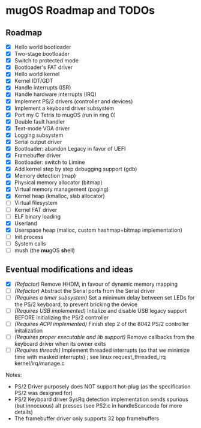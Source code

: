 # mugOS Roadmap and TODOs

## Roadmap

- [X] Hello world bootloader
- [X] Two-stage bootloader
- [X] Switch to protected mode
- [X] Bootloader's FAT driver
- [X] Hello world kernel
- [X] Kernel IDT/GDT
- [X] Handle interrupts (ISR)
- [X] Handle hardware interrupts (IRQ)
- [X] Implement PS/2 drivers (controller and devices)
- [X] Implement a keyboard driver subsystem
- [X] Port my C Tetris to mugOS (run in ring 0)
- [X] Double fault handler
- [X] Text-mode VGA driver
- [X] Logging subsystem
- [X] Serial output driver
- [X] Bootloader: abandon Legacy in favor of UEFI
- [X] Framebuffer driver
- [X] Bootloader: switch to Limine
- [X] Add kernel step by step debugging support (gdb)
- [X] Memory detection (map)
- [X] Physical memory allocator (bitmap)
- [X] Virtual memory management (paging)
- [X] Kernel heap (kmalloc, slab allocator)
- [ ] Virtual filesystem
- [ ] Kernel FAT driver
- [ ] ELF binary loading
- [X] Userland
- [X] Userspace heap (malloc, custom hashmap+bitmap implementation)
- [ ] Init process
- [ ] System calls
- [ ] mush (the **mu**gOS **sh**ell)

## Eventual modifications and ideas

- [X] *(Refactor)* Remove HHDM, in favour of dynamic memory mapping
- [ ] *(Refactor)* Abstract the Serial ports from the Serial driver
- [ ] *(Requires a timer subsystem)* Set a minimum delay between set LEDs for the PS/2 keyboard, to prevent bricking the device
- [ ] *(Requires USB implemented)* Intialize and disable USB legacy support BEFORE initializing the PS/2 controller
- [ ] *(Requires ACPI implemented)* Finish step 2 of the 8042 PS/2 controller initalization
- [ ] *(Requires proper executable and lib support)* Remove callbacks from the keyboard driver when its owner exits
- [ ] *(Requires threads)* Implement threaded interrupts (so that we minimize time with masked interrupts) ; see linux request_threaded_irq kernel/irq/manage.c

Notes:
- PS/2 Driver purposely does NOT support hot-plug (as the specification PS/2 was designed for)
- PS/2 Keyboard driver SysRq detection implementation sends spurious (but innocuous) alt presses (see PS2.c in handleScancode for more details)
- The framebuffer driver only supports 32 bpp framebuffers
